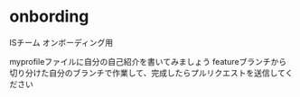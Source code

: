 # onbording
ISチーム オンボーディング用

myprofileファイルに自分の自己紹介を書いてみましょう
featureブランチから切り分けた自分のブランチで作業して、完成したらプルリクエストを送信してください
